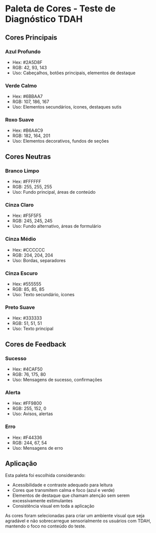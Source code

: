 # Paleta de Cores - Teste de Diagnóstico TDAH

## Cores Principais

### Azul Profundo
- Hex: #2A5D8F
- RGB: 42, 93, 143
- Uso: Cabeçalhos, botões principais, elementos de destaque

### Verde Calmo
- Hex: #6BBAA7
- RGB: 107, 186, 167
- Uso: Elementos secundários, ícones, destaques sutis

### Roxo Suave
- Hex: #B6A4C9
- RGB: 182, 164, 201
- Uso: Elementos decorativos, fundos de seções

## Cores Neutras

### Branco Limpo
- Hex: #FFFFFF
- RGB: 255, 255, 255
- Uso: Fundo principal, áreas de conteúdo

### Cinza Claro
- Hex: #F5F5F5
- RGB: 245, 245, 245
- Uso: Fundo alternativo, áreas de formulário

### Cinza Médio
- Hex: #CCCCCC
- RGB: 204, 204, 204
- Uso: Bordas, separadores

### Cinza Escuro
- Hex: #555555
- RGB: 85, 85, 85
- Uso: Texto secundário, ícones

### Preto Suave
- Hex: #333333
- RGB: 51, 51, 51
- Uso: Texto principal

## Cores de Feedback

### Sucesso
- Hex: #4CAF50
- RGB: 76, 175, 80
- Uso: Mensagens de sucesso, confirmações

### Alerta
- Hex: #FF9800
- RGB: 255, 152, 0
- Uso: Avisos, alertas

### Erro
- Hex: #F44336
- RGB: 244, 67, 54
- Uso: Mensagens de erro

## Aplicação

Esta paleta foi escolhida considerando:
- Acessibilidade e contraste adequado para leitura
- Cores que transmitem calma e foco (azul e verde)
- Elementos de destaque que chamam atenção sem serem excessivamente estimulantes
- Consistência visual em toda a aplicação

As cores foram selecionadas para criar um ambiente visual que seja agradável e não sobrecarregue sensorialmente os usuários com TDAH, mantendo o foco no conteúdo do teste.
